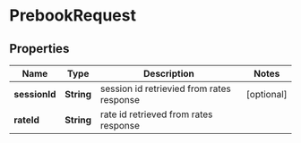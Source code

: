 

# PrebookRequest

## Properties

Name | Type | Description | Notes
------------ | ------------- | ------------- | -------------
**sessionId** | **String** | session id retrievied from rates response |  [optional]
**rateId** | **String** | rate id retrieved from rates response | 




